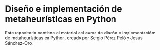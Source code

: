 # Diseño e implementación de metaheurísticas en Python

Este repositorio contiene el material del curso de diseño e implementacióm de metaheurísticas en Python, creado por Sergio Pérez Peló y Jesús Sánchez-Oro.
